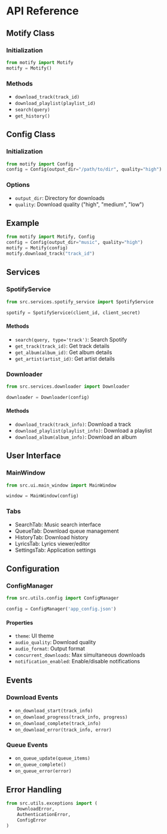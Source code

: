 # API Reference

## Motify Class

### Initialization
```python
from motify import Motify
motify = Motify()
```

### Methods
- `download_track(track_id)`
- `download_playlist(playlist_id)`
- `search(query)`
- `get_history()`

## Config Class

### Initialization
```python
from motify import Config
config = Config(output_dir="/path/to/dir", quality="high")
```

### Options
- `output_dir`: Directory for downloads
- `quality`: Download quality ("high", "medium", "low")

## Example
```python
from motify import Motify, Config
config = Config(output_dir="music", quality="high")
motify = Motify(config)
motify.download_track("track_id")
```

## Services

### SpotifyService

```python
from src.services.spotify_service import SpotifyService

spotify = SpotifyService(client_id, client_secret)
```

#### Methods

- `search(query, type='track')`: Search Spotify
- `get_track(track_id)`: Get track details
- `get_album(album_id)`: Get album details
- `get_artist(artist_id)`: Get artist details

### Downloader

```python
from src.services.downloader import Downloader

downloader = Downloader(config)
```

#### Methods

- `download_track(track_info)`: Download a track
- `download_playlist(playlist_info)`: Download a playlist
- `download_album(album_info)`: Download an album

## User Interface

### MainWindow

```python
from src.ui.main_window import MainWindow

window = MainWindow(config)
```

### Tabs

- SearchTab: Music search interface
- QueueTab: Download queue management
- HistoryTab: Download history
- LyricsTab: Lyrics viewer/editor
- SettingsTab: Application settings

## Configuration

### ConfigManager

```python
from src.utils.config import ConfigManager

config = ConfigManager('app_config.json')
```

#### Properties

- `theme`: UI theme
- `audio_quality`: Download quality
- `audio_format`: Output format
- `concurrent_downloads`: Max simultaneous downloads
- `notification_enabled`: Enable/disable notifications

## Events

### Download Events

- `on_download_start(track_info)`
- `on_download_progress(track_info, progress)`
- `on_download_complete(track_info)`
- `on_download_error(track_info, error)`

### Queue Events

- `on_queue_update(queue_items)`
- `on_queue_complete()`
- `on_queue_error(error)`

## Error Handling

```python
from src.utils.exceptions import (
    DownloadError,
    AuthenticationError,
    ConfigError
)
```
